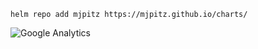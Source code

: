 ```
helm repo add mjpitz https://mjpitz.github.io/charts/
```

![Google Analytics](https://www.google-analytics.com/collect?v=1&tid=UA-172921913-1&cid=555&t=event&ec=repo&ea=open&dp=charts&dt=charts)
